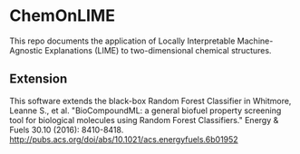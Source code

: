 # ChemOnLIME
This repo documents the application of Locally Interpretable Machine-Agnostic Explanations (LIME) to two-dimensional chemical structures.

## Extension

This software extends the black-box Random Forest Classifier in Whitmore, Leanne S., et al. "BioCompoundML: a general biofuel property screening tool for biological molecules using Random Forest Classifiers." Energy & Fuels 30.10 (2016): 8410-8418.
http://pubs.acs.org/doi/abs/10.1021/acs.energyfuels.6b01952
